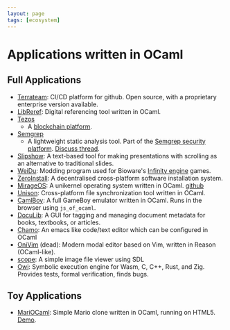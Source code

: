 ```yaml
---
layout: page
tags: [ecosystem]
---
```


# Applications written in OCaml

## Full Applications

* [Terrateam](https://github.com/terrateamio/terrateam):
CI/CD platform for github. Open source, with a proprietary enterprise version available.
* [LibReref](https://gitlab.com/gopiandcode/libre-ref):
Digital referencing tool written in OCaml.
* [Tezos](https://github.com/tezos/tezos-mirror)
  * A [blockchain platform](https://tezos.com/).
* [Semgrep](https://github.com/semgrep/semgrep)
  * A lightweight static analysis tool. Part of the [Semgrep security platform](https://semgrep.dev/).
[Discuss thread](https://discuss.ocaml.org/t/ann-libreref-lablgtk-based-digital-reference-tool-application/).
* [Slipshow](https://github.com/panglesd/slipshow):
A text-based tool for making presentations with scrolling as an alternative to traditional slides.
* [WeiDu](https://github.com/WeiDUorg/weidu):
Modding program used for Bioware's [Infinity engine](https://baldursgate.fandom.com/wiki/Infinity_Engine) games.
* [ZeroInstall](https://0install.net/):
A decentralised cross-platform software installation system.
* [MirageOS](https://mirage.io/):
A unikernel operating system written in OCaml.
[github](https://github.com/mirage/mirage)
* [Unison](https://github.com/bcpierce00/unison#unison-file-synchronizer):
Cross-platform file synchronization tool written in OCaml.
* [CamlBoy](https://github.com/linoscope/CAMLBOY/):
A full GameBoy emulator written in OCaml. 
Runs in the browser using `js_of_ocaml`.
* [DocuLib](https://github.com/nguermond/doculib):
A GUI for tagging and managing document metadata for books, textbooks, or articles.
* [Chamo](https://zoggy.frama.io/chamo/): An emacs like code/text editor which can be configured in OCaml
* [OniVim](https://github.com/onivim/oni2) (dead):
Modern modal editor based on Vim, written in Reason (OCaml-like).
* [scope](https://github.com/CharlesAverill/scope):
A simple image file viewer using SDL
* [Owi](https://github.com/ocamlpro/owi):
Symbolic execution engine for Wasm, C, C++, Rust, and Zig. Provides tests, formal verification, finds bugs.

## Toy Applications

* [MariOCaml](https://github.com/mahsu/MariOCaml):
Simple Mario clone written in OCaml, running on HTML5.
[Demo](https://mahsu.github.io/mariocaml/).
